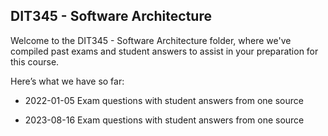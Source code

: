 ## DIT345 - Software Architecture
Welcome to the DIT345 - Software Architecture folder, where we've compiled past exams and student answers to assist in your preparation for this course.

Here’s what we have so far:

* 2022-01-05 Exam questions with student answers from one source

* 2023-08-16 Exam questions with student answers from one source


